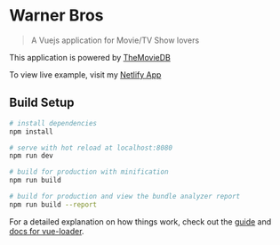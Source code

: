 # Warner Bros
> A Vuejs application for Movie/TV Show lovers

This application is powered by [TheMovieDB](https://www.themoviedb.org/settings/api)


To view live example, visit my [Netlify App](https://kind-bose-9bbaf1.netlify.com/#)

## Build Setup

``` bash
# install dependencies
npm install

# serve with hot reload at localhost:8080
npm run dev

# build for production with minification
npm run build

# build for production and view the bundle analyzer report
npm run build --report
```

For a detailed explanation on how things work, check out the [guide](http://vuejs-templates.github.io/webpack/) and [docs for vue-loader](http://vuejs.github.io/vue-loader).